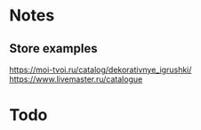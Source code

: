 # Notes

## Store examples

https://moi-tvoi.ru/catalog/dekorativnye_igrushki/
https://www.livemaster.ru/catalogue

# Todo
